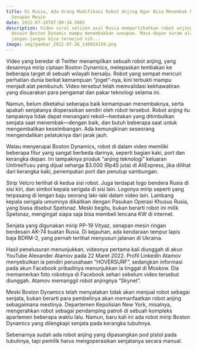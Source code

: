```yaml
---
title: Di Rusia, Ada Orang Modifikasi Robot Anjing Agar Bisa Menembak Pakai
  Senapan Mesin
date: 2022-07-26T07:09:34.590Z
description: Video viral netizen asal Rusia memperlihatkan robot anjing mirip
  desain Boston Dynamic mampu menembakkan senapan. Masa depan suram ala Skynet
  jangan-jangan bisa terwujud nih...
image: img/gambar_2022-07-26_140954150.png
---
```

Video yang beredar di Twitter menampilkan sebuah robot anjing, yang desainnya mirip ciptaan Boston Dynamics, melepaskan tembakan ke beberapa target di sebuah wilayah bersalju. Robot yang sempat mencuri perhatian dunia berkat kemampuan “joget”-nya, kini terbukti mampu menjadi alat pembunuh. Video tersebut telah memvalidasi kekhawatiran yang disuarakan para pengamat dan pakar teknologi selama ini.

Namun, belum diketahui seberapa baik kemampuan menembaknya, serta apakah senjatanya dioperasikan sendiri oleh robot tersebut. Robot anjing itu tampaknya tidak dapat menangani rekoil—hentakan yang ditimbulkan senjata saat menembak—dengan baik, dan butuh beberapa saat untuk mengembalikan keseimbangan. Ada kemungkinan seseorang mengendalikan pelatuknya dari jarak jauh.

Walau menyerupai Boston Dynamics, robot di dalam video memiliki beberapa fitur yang sangat berbeda darinya, seperti bagian kaki, port dan kerangka depan. Ini tampaknya produk “anjing teknologi” keluaran UnitreeYusu yang dijual seharga $3.000 (Rp45 juta) di AliExpress, jika dilihat dari kerangka kaki, penempatan port dan penutup sambungan.

Strip Velcro terlihat di kedua sisi robot. Juga terdapat logo bendera Rusia di sisi kiri, dan simbol kepala serigala di sisi lain. Logonya mirip seperti yang terpasang di lengan baju seorang laki-laki dalam video lain. Lambang kepala serigala umumnya dikaitkan dengan Pasukan Operasi Khusus Rusia, yang biasa disebut Spetsnaz. Meski begitu, bukan berarti robot ini milik Spetsnaz, mengingat siapa saja bisa membeli lencana KW di internet.

Senjata yang digunakan mirip PP-19 Vityaz, senapan mesin ringan berdesain AK-74 buatan Rusia. Di kejauhan, ada kendaraan tempur lapis baja BDRM-2, yang pernah terlihat menyusuri jalanan di Ukraina. 

Hasil penelusuran menunjukkan, videonya pertama kali diunggah di akun YouTube Alexander Atamov pada 22 Maret 2022. Profil LinkedIn Atamov menyebutkan ia pendiri perusahaan “HOVERSURF”, sedangkan informasi pada akun Facebook pribadinya menunjukkan ia tinggal di Moskow. Dia memamerkan foto robotnya di Facebook sehari sebelum video tersebut diunggah. Atamov memanggil robot anjingnya “Skynet”.

Meski Boston Dynamics telah menyatakan tidak akan menjual robot sebagai senjata, bukan berarti para pembelinya akan memanfaatkan robot anjing sebagaimana mestinya. Departemen Kepolisian New York, misalnya, mengerahkan robot sebagai pendamping patroli di sebuah kompleks apartemen beberapa waktu lalu. Namun, baru kali ini ada robot mirip Boston Dynamics yang dilengkapi senjata pada kerangka tubuhnya.

Sebenarnya sudah ada robot anjing yang dipasangkan pod pistol pada tubuhnya, tapi pemilik harus mengoperasikan senjatanya secara manual.